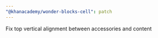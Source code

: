 ```yaml
---
"@khanacademy/wonder-blocks-cell": patch
---
```


Fix top vertical alignment between accessories and content
